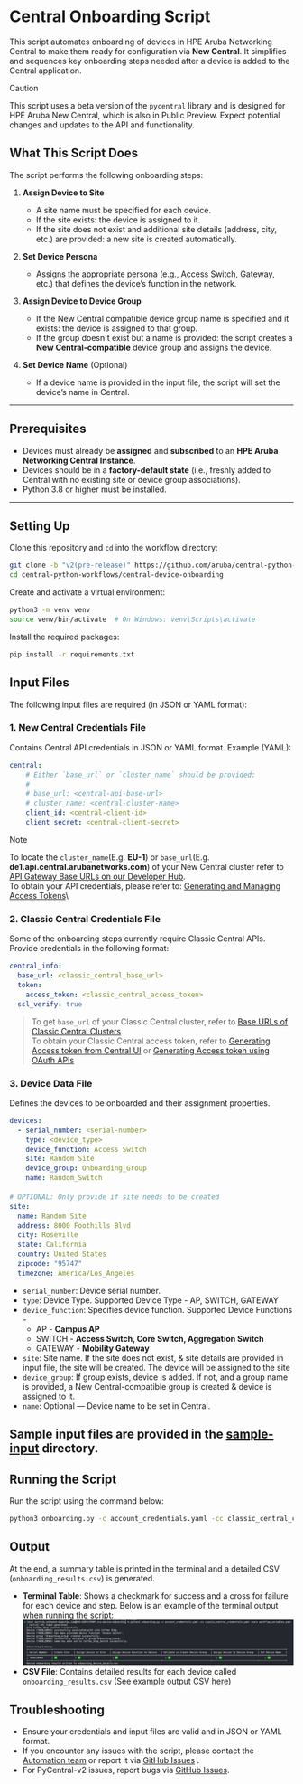 # Central Onboarding Script

This script automates onboarding of devices in HPE Aruba Networking Central to make them ready for configuration via **New Central**. It simplifies and sequences key onboarding steps needed after a device is added to the Central application.

> [!CAUTION]
> This script uses a beta version of the `pycentral` library and is designed for HPE Aruba New Central, which is also in Public Preview. Expect potential changes and updates to the API and functionality.

## What This Script Does

The script performs the following onboarding steps:

1. **Assign Device to Site**
   - A site name must be specified for each device.  
   - If the site exists: the device is assigned to it.  
   - If the site does not exist and additional site details (address, city, etc.) are provided: a new site is created automatically.

2. **Set Device Persona** 
   - Assigns the appropriate persona (e.g., Access Switch, Gateway, etc.) that defines the device’s function in the network.

3. **Assign Device to Device Group** 
   - If the New Central compatible device group name is specified and it exists: the device is assigned to that group.  
   - If the group doesn't exist but a name is provided: the script creates a **New Central-compatible** device group and assigns the device.  

4. **Set Device Name** (Optional)  
   - If a device name is provided in the input file, the script will set the device’s name in Central.

---

## Prerequisites

- Devices must already be **assigned** and **subscribed** to an **HPE Aruba Networking Central Instance**.
- Devices should be in a **factory-default state** (i.e., freshly added to Central with no existing site or device group associations).
- Python 3.8 or higher must be installed.

---

## Setting Up

Clone this repository and `cd` into the workflow directory:
```bash
git clone -b "v2(pre-release)" https://github.com/aruba/central-python-workflows.git
cd central-python-workflows/central-device-onboarding
```
   
Create and activate a virtual environment:
```bash
python3 -m venv venv
source venv/bin/activate  # On Windows: venv\Scripts\activate
```

Install the required packages:
```bash
pip install -r requirements.txt
```

## Input Files

The following input files are required (in JSON or YAML format):

### 1. **New Central Credentials File**
Contains Central API credentials in JSON or YAML format.
Example (YAML):
```yaml
central:
    # Either `base_url` or `cluster_name` should be provided:
    # 
    # base_url: <central-api-base-url>
    # cluster_name: <central-cluster-name>
    client_id: <central-client-id>
    client_secret: <central-client-secret>
```
> [!NOTE]
> To locate the `cluster_name`(E.g. **EU-1**) or `base_url`(E.g. **de1.api.central.arubanetworks.com**) of your New Central cluster refer to [API Gateway Base URLs on our Developer Hub](https://developer.arubanetworks.com/new-central/docs/getting-started-with-rest-apis#api-gateway-base-urls).\
> To obtain your API credentials, please refer to: [Generating and Managing Access Tokens](https://developer.arubanetworks.com/new-central/docs/generating-and-managing-access-tokens)\


### 2. **Classic Central Credentials File**
Some of the onboarding steps currently require Classic Central APIs. Provide credentials in the following format:

```yaml
central_info:
  base_url: <classic_central_base_url>
  token:
    access_token: <classic_central_access_token>
  ssl_verify: true
```
> To get `base_url` of your Classic Central cluster, refer to [Base URLs of Classic Central Clusters](https://developer.arubanetworks.com/central/docs/api-oauth-access-token#table-domain-urls-for-api-gateway-access)\
> To obtain your Classic Central access token, refer to [Generating Access token from Central UI](https://developer.arubanetworks.com/central/docs/api-gateway-creating-application-token) or [Generating Access token using OAuth APIs](https://developer.arubanetworks.com/central/docs/api-oauth-access-token)

### 3. **Device Data File**
Defines the devices to be onboarded and their assignment properties.

```yaml
devices:
  - serial_number: <serial-number>
    type: <device_type>
    device_function: Access Switch
    site: Random Site 
    device_group: Onboarding_Group
    name: Random_Switch

# OPTIONAL: Only provide if site needs to be created
site:
  name: Random Site
  address: 8000 Foothills Blvd
  city: Roseville
  state: California
  country: United States
  zipcode: "95747"
  timezone: America/Los_Angeles
```

- `serial_number`: Device serial number.
- `type`: Device Type. Supported Device Type - AP, SWITCH, GATEWAY
- `device_function`: Specifies device function. Supported Device Functions - 
  - AP - **Campus AP**
  - SWITCH - **Access Switch, Core Switch, Aggregation Switch**
  - GATEWAY - **Mobility Gateway**
- `site`: Site name. If the site does not exist, & site details are provided in input file, the site will be created. The device will be assigned to the site
- `device_group`: If group exists, device is added. If not, and a group name is provided, a New Central-compatible group is created & device is assigned to it.
- `name`: Optional — Device name to be set in Central.

Sample input files are provided in the [sample-input](sample-input/) directory.
---

## Running the Script

Run the script using the command below:

```bash
python3 onboarding.py -c account_credentials.yaml -cc classic_central_credentials.yaml -vars workflow_variables.yaml
```
## Output
At the end, a summary table is printed in the terminal and a detailed CSV (`onboarding_results.csv`) is generated. 
- **Terminal Table**: Shows a checkmark for success and a cross for failure for each device and step. Below is an example of the terminal output when running the script:
  ![Sample Terminal Output](sample-output/sample_output.png)
- **CSV File**: Contains detailed results for each device called `onboarding_results.csv` (See example output CSV [here](sample-output/onboarding_results.csv))

## Troubleshooting
- Ensure your credentials and input files are valid and in JSON or YAML format.
- If you encounter any issues with the script, please contact the [Automation team](mailto:aruba-automation@hpe.com) or report it via [GitHub Issues](https://github.com/aruba/central-python-workflows/issues) .
- For PyCentral-v2 issues, report bugs via [GitHub Issues](https://github.com/aruba/pycentral/issues).
